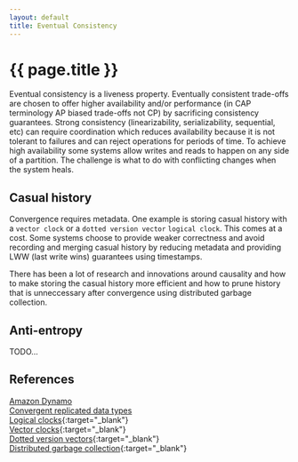 ```yaml
---
layout: default
title: Eventual Consistency
---
```


# {{ page.title }}

Eventual consistency is a liveness property. Eventually consistent trade-offs are chosen to offer higher availability and/or performance (in CAP terminology AP biased trade-offs not CP) by sacrificing consistency guarantees. Strong consistency (linearizability, serializability, sequential, etc) can require coordination which reduces availability because it is not tolerant to failures and can reject operations for periods of time. To achieve high availability some systems allow writes and reads to happen on any side of a partition. The challenge is what to do with conflicting changes when the system heals.

## Casual history
Convergence requires metadata. One example is storing casual history with a `vector clock` or a `dotted version vector` `logical clock`. This comes at a cost. Some systems choose to provide weaker correctness and avoid recording and merging casual history by reducing metadata and providing LWW (last write wins) guarantees using timestamps.

There has been a lot of research and innovations around causality and how to make storing the casual history more efficient and how to prune history that is unneccessary after convergence using distributed garbage collection.

## Anti-entropy
TODO...

## References
[Amazon Dynamo](dynamo.html)    
[Convergent replicated data types](crdt.html)    
[Logical clocks](http://research.microsoft.com/en-us/um/people/lamport/pubs/time-clocks.pdf){:target="_blank"}   
[Vector clocks](http://en.wikipedia.org/wiki/Vector_clock){:target="_blank"}    
[Dotted version vectors](http://arxiv.org/pdf/1011.5808v1.pdf){:target="_blank"}    
[Distributed garbage collection](http://citeseerx.ist.psu.edu/viewdoc/download?doi=10.1.1.30.7337&rep=rep1&type=pdf){:target="_blank"}     